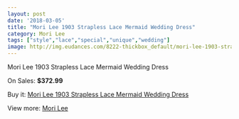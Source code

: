```yaml
---
layout: post
date: '2018-03-05'
title: "Mori Lee 1903 Strapless Lace Mermaid Wedding Dress"
category: Mori Lee
tags: ["style","lace","special","unique","wedding"]
image: http://img.eudances.com/8222-thickbox_default/mori-lee-1903-strapless-lace-mermaid-wedding-dress.jpg
---
```

Mori Lee 1903 Strapless Lace Mermaid Wedding Dress

On Sales: **$372.99**
<a href="https://www.eudances.com/en/mori-lee/2842-mori-lee-1903-strapless-lace-mermaid-wedding-dress.html"><amp-img layout="responsive" width="600" height="600" src="//img.eudances.com/8222-thickbox_default/mori-lee-1903-strapless-lace-mermaid-wedding-dress.jpg" alt="Mori Lee 1903 Strapless Lace Mermaid Wedding Dress 0" /></a>
<a href="https://www.eudances.com/en/mori-lee/2842-mori-lee-1903-strapless-lace-mermaid-wedding-dress.html"><amp-img layout="responsive" width="600" height="600" src="//img.eudances.com/8227-thickbox_default/mori-lee-1903-strapless-lace-mermaid-wedding-dress.jpg" alt="Mori Lee 1903 Strapless Lace Mermaid Wedding Dress 1" /></a>
<a href="https://www.eudances.com/en/mori-lee/2842-mori-lee-1903-strapless-lace-mermaid-wedding-dress.html"><amp-img layout="responsive" width="600" height="600" src="//img.eudances.com/8226-thickbox_default/mori-lee-1903-strapless-lace-mermaid-wedding-dress.jpg" alt="Mori Lee 1903 Strapless Lace Mermaid Wedding Dress 2" /></a>
<a href="https://www.eudances.com/en/mori-lee/2842-mori-lee-1903-strapless-lace-mermaid-wedding-dress.html"><amp-img layout="responsive" width="600" height="600" src="//img.eudances.com/8225-thickbox_default/mori-lee-1903-strapless-lace-mermaid-wedding-dress.jpg" alt="Mori Lee 1903 Strapless Lace Mermaid Wedding Dress 3" /></a>
<a href="https://www.eudances.com/en/mori-lee/2842-mori-lee-1903-strapless-lace-mermaid-wedding-dress.html"><amp-img layout="responsive" width="600" height="600" src="//img.eudances.com/8224-thickbox_default/mori-lee-1903-strapless-lace-mermaid-wedding-dress.jpg" alt="Mori Lee 1903 Strapless Lace Mermaid Wedding Dress 4" /></a>
<a href="https://www.eudances.com/en/mori-lee/2842-mori-lee-1903-strapless-lace-mermaid-wedding-dress.html"><amp-img layout="responsive" width="600" height="600" src="//img.eudances.com/8223-thickbox_default/mori-lee-1903-strapless-lace-mermaid-wedding-dress.jpg" alt="Mori Lee 1903 Strapless Lace Mermaid Wedding Dress 5" /></a>

Buy it: [Mori Lee 1903 Strapless Lace Mermaid Wedding Dress](https://www.eudances.com/en/mori-lee/2842-mori-lee-1903-strapless-lace-mermaid-wedding-dress.html "Mori Lee 1903 Strapless Lace Mermaid Wedding Dress")

View more: [Mori Lee](https://www.eudances.com/en/9-mori-lee "Mori Lee")